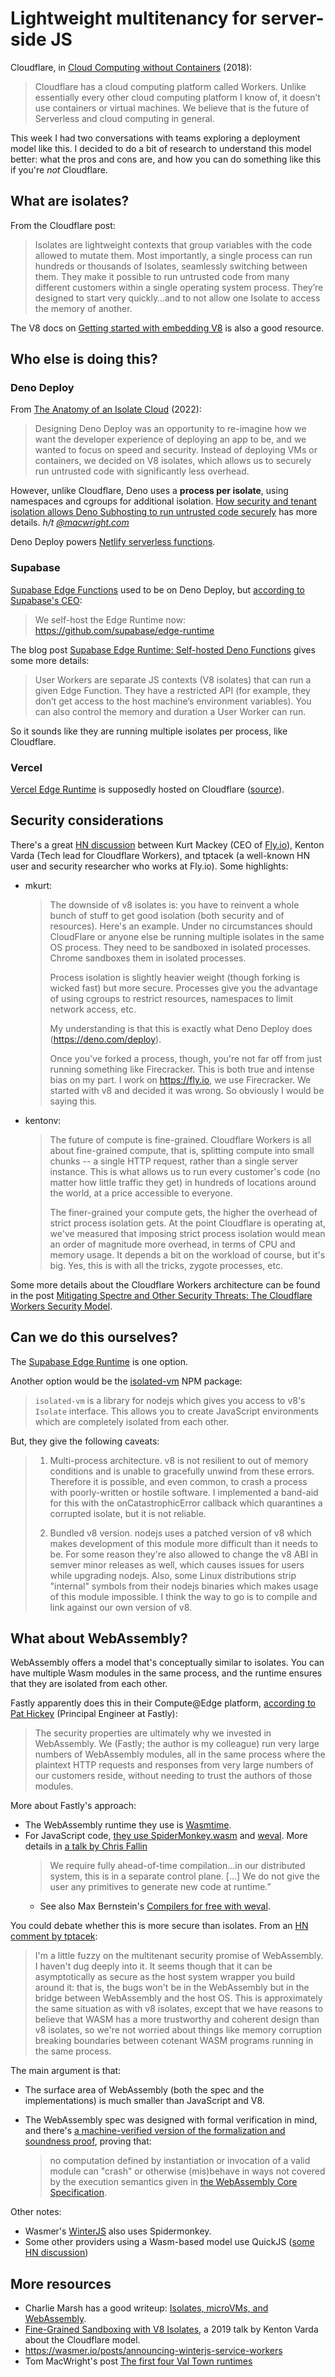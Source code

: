 # Lightweight multitenancy for server-side JS

Cloudflare, in [Cloud Computing without Containers](https://blog.cloudflare.com/cloud-computing-without-containers/) (2018):

> Cloudflare has a cloud computing platform called Workers. Unlike essentially every other cloud computing platform I know of, it doesn’t use containers or virtual machines. We believe that is the future of Serverless and cloud computing in general.

This week I had two conversations with teams exploring a deployment model like this. I decided to do a bit of research to understand this model better: what the pros and cons are, and how you can do something like this if you're _not_ Cloudflare.

## What are isolates?

From the Cloudflare post:

> Isolates are lightweight contexts that group variables with the code allowed to mutate them. Most importantly, a single process can run hundreds or thousands of Isolates, seamlessly switching between them. They make it possible to run untrusted code from many different customers within a single operating system process. They’re designed to start very quickly…and to not allow one Isolate to access the memory of another.

The V8 docs on [Getting started with embedding V8](https://v8.dev/docs/embed) is also a good resource.

## Who else is doing this?

### Deno Deploy

From [The Anatomy of an Isolate Cloud](https://deno.com/blog/anatomy-isolate-cloud) (2022):

> Designing Deno Deploy was an opportunity to re-imagine how we want the developer experience of deploying an app to be, and we wanted to focus on speed and security. Instead of deploying VMs or containers, we decided on V8 isolates, which allows us to securely run untrusted code with significantly less overhead.

However, unlike Cloudflare, Deno uses a **process per isolate**, using namespaces and cgroups for additional isolation. [How security and tenant isolation allows Deno Subhosting to run untrusted code securely](https://deno.com/blog/subhosting-security-run-untrusted-code) has more details. _h/t [@macwright.com](https://bsky.app/profile/macwright.com)_

Deno Deploy powers [Netlify serverless functions](https://docs.netlify.com/functions/overview/).

### Supabase

[Supabase Edge Functions](https://supabase.com/edge-functions) used to be on Deno Deploy, but [according to Supabase's CEO](https://news.ycombinator.com/item?id=38623676):

> We self-host the Edge Runtime now: https://github.com/supabase/edge-runtime

The blog post [Supabase Edge Runtime: Self-hosted Deno Functions](https://supabase.com/blog/edge-runtime-self-hosted-deno-functions) gives some more details:

> User Workers are separate JS contexts (V8 isolates) that can run a given Edge Function. They have a restricted API (for example, they don’t get access to the host machine’s environment variables). You can also control the memory and duration a User Worker can run.

So it sounds like they are running multiple isolates per process, like Cloudflare.

### Vercel

[Vercel Edge Runtime](https://vercel.com/docs/functions/runtimes/edge-runtime) is supposedly hosted on Cloudflare ([source](https://news.ycombinator.com/item?id=42080178)).

## Security considerations

There's a great [HN discussion](https://news.ycombinator.com/item?id=31759170) between Kurt Mackey (CEO of [Fly.io](https://news.ycombinator.com/item?id=31740885)), Kenton Varda (Tech lead for Cloudflare Workers), and tptacek (a well-known HN user and security researcher who works at Fly.io). Some highlights:

- mkurt:
  > The downside of v8 isolates is: you have to reinvent a whole bunch of stuff to get good isolation (both security and of resources).
  Here's an example. Under no circumstances should CloudFlare or anyone else be running multiple isolates in the same OS process. They need to be sandboxed in isolated processes. Chrome sandboxes them in isolated processes.
  >
  > Process isolation is slightly heavier weight (though forking is wicked fast) but more secure. Processes give you the advantage of using cgroups to restrict resources, namespaces to limit network access, etc.
  >
  > My understanding is that this is exactly what Deno Deploy does (https://deno.com/deploy).
  >
  > Once you've forked a process, though, you're not far off from just running something like Firecracker. This is both true and intense bias on my part. I work on https://fly.io, we use Firecracker. We started with v8 and decided it was wrong. So obviously I would be saying this.
- kentonv:
  > The future of compute is fine-grained. Cloudflare Workers is all about fine-grained compute, that is, splitting compute into small chunks -- a single HTTP request, rather than a single server instance. This is what allows us to run every customer's code (no matter how little traffic they get) in hundreds of locations around the world, at a price accessible to everyone.
  >
  > The finer-grained your compute gets, the higher the overhead of strict process isolation gets. At the point Cloudflare is operating at, we've measured that imposing strict process isolation would mean an order of magnitude more overhead, in terms of CPU and memory usage. It depends a bit on the workload of course, but it's big. Yes, this is with all the tricks, zygote processes, etc.

Some more details about the Cloudflare Workers architecture can be found in the post [Mitigating Spectre and Other Security Threats: The Cloudflare Workers Security Model](https://blog.cloudflare.com/mitigating-spectre-and-other-security-threats-the-cloudflare-workers-security-model/).

## Can we do this ourselves?

The [Supabase Edge Runtime](https://github.com/supabase/edge-runtime) is one option.

Another option would be the [isolated-vm](https://www.npmjs.com/package/isolated-vm) NPM package:

> `isolated-vm` is a library for nodejs which gives you access to v8's `Isolate` interface. This allows you to create JavaScript environments which are completely isolated from each other.

But, they give the following caveats:

> 1. Multi-process architecture. v8 is not resilient to out of memory conditions and is unable to gracefully unwind from these errors. Therefore it is possible, and even common, to crash a process with poorly-written or hostile software. I implemented a band-aid for this with the onCatastrophicError callback which quarantines a corrupted isolate, but it is not reliable.
>
> 2. Bundled v8 version. nodejs uses a patched version of v8 which makes development of this module more difficult than it needs to be. For some reason they're also allowed to change the v8 ABI in semver minor releases as well, which causes issues for users while upgrading nodejs. Also, some Linux distributions strip "internal" symbols from their nodejs binaries which makes usage of this module impossible. I think the way to go is to compile and link against our own version of v8.

## What about WebAssembly?

WebAssembly offers a model that's conceptually similar to isolates. You can have multiple Wasm modules in the same process, and the runtime ensures that they are isolated from each other.

Fastly apparently does this in their Compute@Edge platform, [according to Pat Hickey](https://news.ycombinator.com/item?id=32744291) (Principal Engineer at Fastly):

> The security properties are ultimately why we invested in WebAssembly. We (Fastly; the author is my colleague) run very large numbers of WebAssembly modules, all in the same process where the plaintext HTTP requests and responses from very large numbers of our customers reside, without needing to trust the authors of those modules.

More about Fastly's approach:
- The WebAssembly runtime they use is [Wasmtime](https://wasmtime.dev/).
- For JavaScript code, [they use SpiderMonkey.wasm](https://news.ycombinator.com/item?id=32916019) and [weval](https://github.com/bytecodealliance/weval). More details in [a talk by Chris Fallin](https://www.youtube.com/watch?v=_T3s6-C38JI)
  > We require fully ahead-of-time compilation…in our distributed system, this is in a separate control plane. […] We do not give the user any primitives to generate new code at runtime.”
  - See also Max Bernstein's [Compilers for free with weval](https://bernsteinbear.com/blog/weval/).

You could debate whether this is more secure than isolates. From an [HN comment by tptacek](https://news.ycombinator.com/item?id=32990417):

> I'm a little fuzzy on the multitenant security promise of WebAssembly. I haven't dug deeply into it. It seems though that it can be asymptotically as secure as the host system wrapper you build around it: that is, the bugs won't be in the WebAssembly but in the bridge between WebAssembly and the host OS. This is approximately the same situation as with v8 isolates, except that we have reasons to believe that WASM has a more trustworthy and coherent design than v8 isolates, so we're not worried about things like memory corruption breaking boundaries between cotenant WASM programs running in the same process.

The main argument is that:

- The surface area of WebAssembly (both the spec and the implementations) is much smaller than JavaScript and V8.
- The WebAssembly spec was designed with formal verification in mind, and there's [a machine-verified version of the formalization and soundness proof](https://dl.acm.org/doi/10.1145/3167082), proving that:

  > no computation defined by instantiation or invocation of a valid module can "crash" or otherwise (mis)behave in ways not covered by the execution semantics given in [the WebAssembly Core Specification](https://www.w3.org/TR/wasm-core-1/).

Other notes:
- Wasmer's [WinterJS](https://github.com/wasmerio/winterjs) also uses Spidermonkey.
- Some other providers using a Wasm-based model use QuickJS ([some HN discussion](https://news.ycombinator.com/item?id=32916019))

## More resources

- Charlie Marsh has a good writeup: [Isolates, microVMs, and WebAssembly](https://notes.crmarsh.com/isolates-microvms-and-webassembly).
- [Fine-Grained Sandboxing with V8 Isolates](https://www.infoq.com/presentations/cloudflare-v8/), a 2019 talk by Kenton Varda about the Cloudflare model.
- https://wasmer.io/posts/announcing-winterjs-service-workers
- Tom MacWright's post [The first four Val Town runtimes](https://blog.val.town/blog/first-four-val-town-runtimes/)
